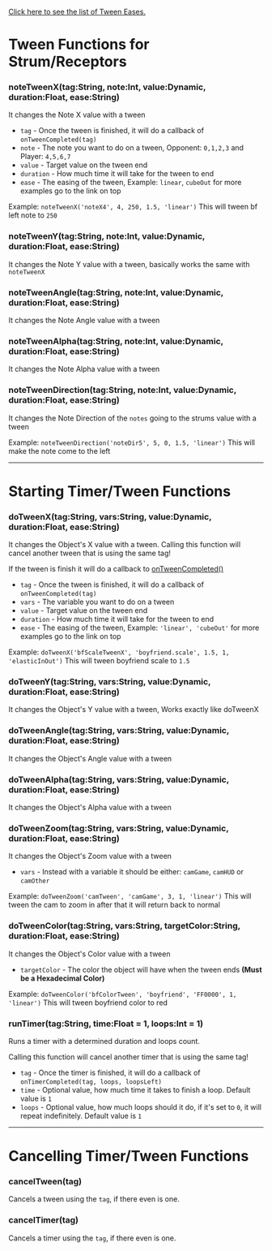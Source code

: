 [Click here to see the list of Tween Eases.](https://api.haxeflixel.com/flixel/tweens/FlxEase.html)

# Tween Functions for Strum/Receptors
### noteTweenX(tag:String, note:Int, value:Dynamic, duration:Float, ease:String)
It changes the Note X value with a tween

- `tag` - Once the tween is finished, it will do a callback of `onTweenCompleted(tag)`
- `note` - The note you want to do on a tween, Opponent: `0,1,2,3` and Player: `4,5,6,7`
- `value` - Target value on the tween end
- `duration` - How much time it will take for the tween to end
- `ease` - The easing of the tween, Example: `linear`, `cubeOut` for more examples go to the link on top

Example: `noteTweenX('noteX4', 4, 250, 1.5, 'linear')` This will tween bf left note to `250`

### noteTweenY(tag:String, note:Int, value:Dynamic, duration:Float, ease:String)
It changes the Note Y value with a tween, basically works the same with `noteTweenX`

### noteTweenAngle(tag:String, note:Int, value:Dynamic, duration:Float, ease:String)
It changes the Note Angle value with a tween

### noteTweenAlpha(tag:String, note:Int, value:Dynamic, duration:Float, ease:String)
It changes the Note Alpha value with a tween

### noteTweenDirection(tag:String, note:Int, value:Dynamic, duration:Float, ease:String)
It changes the Note Direction of the `notes` going to the strums value with a tween

Example: `noteTweenDirection('noteDir5', 5, 0, 1.5, 'linear')` This will make the note come to the left

***

# Starting Timer/Tween Functions
### doTweenX(tag:String, vars:String, value:Dynamic, duration:Float, ease:String)
It changes the Object's X value with a tween. Calling this function will cancel another tween that is using the same tag!

If the tween is finish it will do a callback to [onTweenCompleted()](https://github.com/Meme1079/PsychWiki/wiki/Lua-Script-API:-Callback-Templates#ontweencompletedtag:~:text=many%20are%20remaining-,onTweenCompleted(tag),-A%20tween%20you)

- `tag` - Once the tween is finished, it will do a callback of `onTweenCompleted(tag)`
- `vars` - The variable you want to do on a tween
- `value` - Target value on the tween end
- `duration` - How much time it will take for the tween to end
- `ease` - The easing of the tween, Example: `'linear', 'cubeOut'` for more examples go to the link on top

Example: `doTweenX('bfScaleTweenX', 'boyfriend.scale', 1.5, 1, 'elasticInOut')` This will tween boyfriend scale to `1.5`

### doTweenY(tag:String, vars:String, value:Dynamic, duration:Float, ease:String)
It changes the Object's Y value with a tween, Works exactly like doTweenX

### doTweenAngle(tag:String, vars:String, value:Dynamic, duration:Float, ease:String)
It changes the Object's Angle value with a tween

### doTweenAlpha(tag:String, vars:String, value:Dynamic, duration:Float, ease:String)
It changes the Object's Alpha value with a tween

### doTweenZoom(tag:String, vars:String, value:Dynamic, duration:Float, ease:String)
It changes the Object's Zoom value with a tween

- `vars` - Instead with a variable it should be either: `camGame`, `camHUD` or `camOther`

Example: `doTweenZoom('camTween', 'camGame', 3, 1, 'linear')` This will tween the cam to zoom in after that it will return back to normal

### doTweenColor(tag:String, vars:String, targetColor:String, duration:Float, ease:String)
It changes the Object's Color value with a tween

- `targetColor` - The color the object will have when the tween ends **(Must be a Hexadecimal Color)**

Example: `doTweenColor('bfColorTween', 'boyfriend', 'FF0000', 1, 'linear')` This will tween boyfriend color to red

### runTimer(tag:String, time:Float = 1, loops:Int = 1)
Runs a timer with a determined duration and loops count.

Calling this function will cancel another timer that is using the same tag!

- `tag` - Once the timer is finished, it will do a callback of `onTimerCompleted(tag, loops, loopsLeft)`
- `time` - Optional value, how much time it takes to finish a loop. Default value is `1`
- `loops` - Optional value, how much loops should it do, if it's set to `0`, it will repeat indefinitely. Default value is `1`

***

# Cancelling Timer/Tween Functions
### cancelTween(tag)
Cancels a tween using the `tag`, if there even is one.

### cancelTimer(tag)
Cancels a timer using the `tag`, if there even is one.
